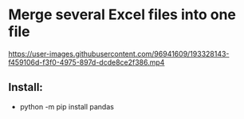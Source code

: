 # Merge several Excel files into one file

https://user-images.githubusercontent.com/96941609/193328143-f459106d-f3f0-4975-897d-dcde8ce2f386.mp4

## Install:
- python -m pip install pandas








